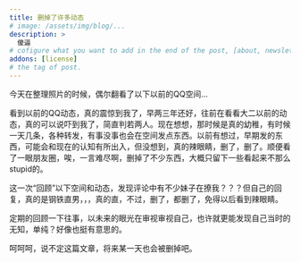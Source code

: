 ```yaml
---
title: 删掉了许多动态
# image: /assets/img/blog/...
description: >
  傻逼
# cofigure what you want to add in the end of the post, [about, newsletter, related, random, license]
addons: [license]
# the tag of post.
---
```


今天在整理照片的时候，偶尔翻看了以下以前的QQ空间...<br>

看到以前的QQ动态，真的震惊到我了，早两三年还好，往前在看看大二以前的动态，真的可以说吓到我了，简直判若两人。现在想想，那时候是真的幼稚，有时候一天几条，各种转发，有事没事也会在空间发点东西。以前有想过，早期发的东西，可能会和现在的认知有所出入，但没想到，真的辣眼睛，删了，删了。顺便看了一眼朋友圈，唉，一言难尽啊，删掉了不少东西，大概只留下一些看起来不那么stupid的。<br>

这一次“回顾”以下空间和动态，发现评论中有不少妹子在撩我？？？但自己的回复，真的是钢铁直男，，，真的直，不过，删了，都删了，免得以后看到辣眼睛。<br>

定期的回顾一下往事，以未来的眼光在审视审视自己，也许就更能发现自己当时的无知，单纯？好像也挺有意思的。<br>

呵呵呵，说不定这篇文章，将来某一天也会被删掉吧。